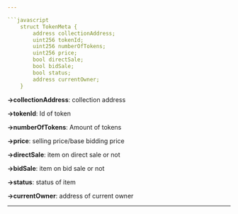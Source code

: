```yaml
---

```javascript
    struct TokenMeta {
        address collectionAddress;
        uint256 tokenId;
        uint256 numberOfTokens;
        uint256 price;
        bool directSale;
        bool bidSale;
        bool status;
        address currentOwner;
    }
```


**→collectionAddress**: collection address

**→tokenId**: Id of token

**→numberOfTokens**: Amount of tokens

**→price**: selling price/base bidding price

**→directSale**: item on direct sale or not

**→bidSale**: item on bid sale or not

**→status**: status of item

**→currentOwner**: address of current owner

---
```

